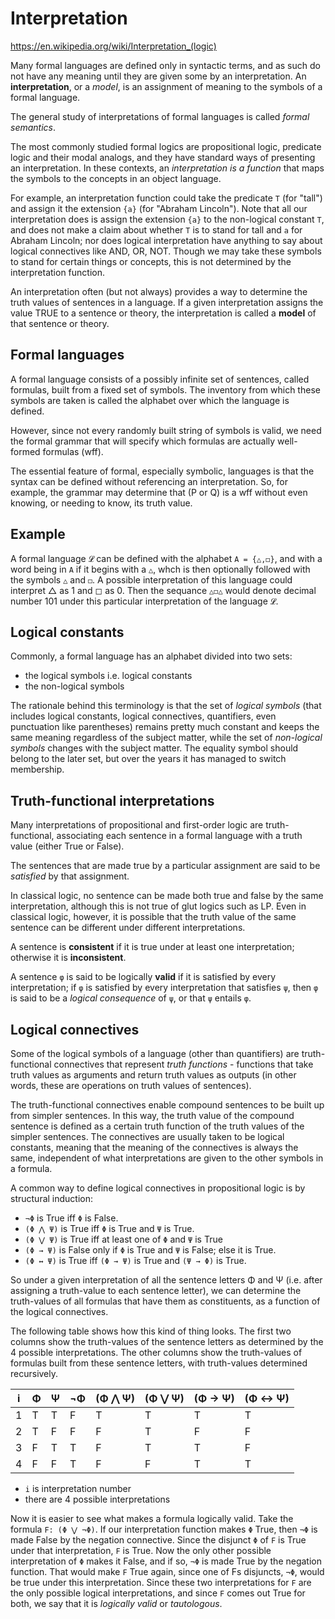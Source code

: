 # Interpretation

https://en.wikipedia.org/wiki/Interpretation_(logic)

Many formal languages are defined only in syntactic terms, and as such do not have any meaning until they are given some by an interpretation. An **interpretation**, or a *model*, is an assignment of meaning to the symbols of a formal language.

The general study of interpretations of formal languages is called *formal semantics*.

The most commonly studied formal logics are propositional logic, predicate logic and their modal analogs, and they have standard ways of presenting an interpretation. In these contexts, an *interpretation is a function* that maps the symbols to the concepts in an object language.

For example, an interpretation function could take the predicate `T` (for "tall") and assign it the extension `{a}` (for "Abraham Lincoln"). Note that all our interpretation does is assign the extension `{a}` to the non-logical constant `T`, and does not make a claim about whether `T` is to stand for tall and `a` for Abraham Lincoln; nor does logical interpretation have anything to say about logical connectives like AND, OR, NOT. Though we may take these symbols to stand for certain things or concepts, this is not determined by the interpretation function.

An interpretation often (but not always) provides a way to determine the truth values of sentences in a language. If a given interpretation assigns the value TRUE to a sentence or theory, the interpretation is called a **model** of that sentence or theory.

## Formal languages

A formal language consists of a possibly infinite set of sentences, called formulas, built from a fixed set of symbols. The inventory from which these symbols are taken is called the alphabet over which the language is defined.

However, since not every randomly built string of symbols is valid, we need the formal grammar that will specify which formulas are actually well-formed formulas (wff).

The essential feature of formal, especially symbolic, languages is that the syntax can be defined without referencing an interpretation. So, for example, the grammar may determine that (P or Q) is a wff without even knowing, or needing to know, its truth value.

## Example

A formal language `𝓛` can be defined with the alphabet `A = {△,◻}`, and with a word being in `A` if it begins with a `△`, whch is then optionally followed with the symbols `△` and `◻`. A possible interpretation of this language could interpret △ as 1 and ◻ as 0. Then the sequance `△◻△` would denote decimal number 101 under this particular interpretation of the language `𝓛`.

## Logical constants

Commonly, a formal language has an alphabet divided into two sets:
- the logical symbols i.e. logical constants
- the non-logical symbols

The rationale behind this terminology is that the set of *logical symbols* (that includes logical constants, logical connectives, quantifiers, even punctuation like parentheses) remains pretty much constant and keeps the same meaning regardless of the subject matter, while the set of *non-logical symbols* changes with the subject matter. The equality symbol should belong to the later set, but over the years it has managed to switch membership.

## Truth-functional interpretations

Many interpretations of propositional and first-order logic are truth-functional, associating each sentence in a formal language with a truth value (either True or False).

The sentences that are made true by a particular assignment are said to be *satisfied* by that assignment.

In classical logic, no sentence can be made both true and false by the same interpretation, although this is not true of glut logics such as LP. Even in classical logic, however, it is possible that the truth value of the same sentence can be different under different interpretations.

A sentence is **consistent** if it is true under at least one interpretation; otherwise it is **inconsistent**.

A sentence `φ` is said to be logically **valid** if it is satisfied by every interpretation; if `φ` is satisfied by every interpretation that satisfies `ψ`, then `φ` is said to be a *logical consequence* of `ψ`, or that `ψ` entails `φ`.

## Logical connectives

Some of the logical symbols of a language (other than quantifiers) are truth-functional connectives that represent *truth functions* - functions that take truth values as arguments and return truth values as outputs (in other words, these are operations on truth values of sentences).

The truth-functional connectives enable compound sentences to be built up from simpler sentences. In this way, the truth value of the compound sentence is defined as a certain truth function of the truth values of the simpler sentences. The connectives are usually taken to be logical constants, meaning that the meaning of the connectives is always the same, independent of what interpretations are given to the other symbols in a formula.

A common way to define logical connectives in propositional logic is by structural induction:
- `¬Φ` is True iff `Φ` is False.
- `(Φ ⋀ Ψ)` is True iff `Φ` is True and `Ψ` is True.
- `(Φ ⋁ Ψ)` is True iff at least one of `Φ` and `Ψ` is True
- `(Φ → Ψ)` is False only if `Φ` is True and `Ψ` is False; else it is True.
- `(Φ ↔ Ψ)` is True iff `(Φ → Ψ)` is True and `(Ψ → Φ)` is True.

So under a given interpretation of all the sentence letters Φ and Ψ (i.e. after assigning a truth-value to each sentence letter), we can determine the truth-values of all formulas that have them as constituents, as a function of the logical connectives.

The following table shows how this kind of thing looks. The first two columns show the truth-values of the sentence letters as determined by the 4 possible interpretations. The other columns show the truth-values of formulas built from these sentence letters, with truth-values determined recursively.

i | Φ | Ψ |¬Φ |(Φ ⋀ Ψ)|(Φ ⋁ Ψ)|(Φ → Ψ)|(Φ ↔ Ψ)
--|---|---|---|-------|-------|-------|--------
1 | T | T | F |   T   |   T   |   T   |   T
2 | T | F | F |   F   |   T   |   F   |   F
3 | F | T | T |   F   |   T   |   T   |   F
4 | F | F | T |   F   |   F   |   T   |   T


- `i` is interpretation number
- there are 4 possible interpretations

Now it is easier to see what makes a formula logically valid. 
Take the formula `F: (Φ ⋁ ¬Φ)`. 
If our interpretation function makes `Φ` True, then `¬Φ` is made False by the negation connective. 
Since the disjunct `Φ` of `F` is True under that interpretation, `F` is True. Now the only other possible interpretation of `Φ` makes it False, and if so, `¬Φ` is made True by the negation function. 
That would make `F` True again, since one of Fs disjuncts, `¬Φ`, would be true under this interpretation. 
Since these two interpretations for `F` are the only possible logical interpretations, and since `F` comes out True for both, we say that it is *logically valid* or *tautologous*.
